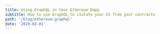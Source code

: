 ```yaml
---
title: Using GraphQL in Your Ethereum Dapp
subtitle: How to use GraphQL to isolate your UI from your contracts
path: '/blog/ethereum-graphql'
date: '2019-03-01'
---
```

